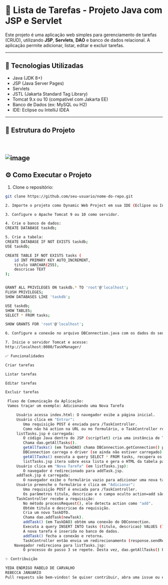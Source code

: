 # 📝 Lista de Tarefas - Projeto Java com JSP e Servlet

Este projeto é uma aplicação web simples para gerenciamento de tarefas (CRUD), utilizando **JSP**, **Servlets**, **DAO** e banco de dados relacional. A aplicação permite adicionar, listar, editar e excluir tarefas.

---

## 📌 Tecnologias Utilizadas

- Java (JDK 8+)
- JSP (Java Server Pages)
- Servlets
- JSTL (Jakarta Standard Tag Library)
- Tomcat 9.x ou 10 (compatível com Jakarta EE)
- Banco de Dados (ex: MySQL ou H2)
- IDE: Eclipse ou IntelliJ IDEA

---

## 📁 Estrutura do Projeto
</br>

![image](https://github.com/user-attachments/assets/b7f354ed-2254-45ac-8c53-4352380ba65d)
</br>
---

## ⚙️ Como Executar o Projeto

1. Clone o repositório:

```bash
git clone https://github.com/seu-usuario/nome-do-repo.git

2. Importe o projeto como Dynamic Web Project em sua IDE (Eclipse ou IntelliJ).

3. Configure o Apache Tomcat 9 ou 10 como servidor.

4. Crie o banco de dados:
CREATE DATABASE taskdb;

5. Crie a tabela:
CREATE DATABASE IF NOT EXISTS taskdb;
USE taskdb;

CREATE TABLE IF NOT EXISTS tasks (
    id INT PRIMARY KEY AUTO_INCREMENT,
    titulo VARCHAR(255),
    descricao TEXT
);


GRANT ALL PRIVILEGES ON taskdb.* TO 'root'@'localhost';
FLUSH PRIVILEGES;
SHOW DATABASES LIKE 'taskdb';

USE taskdb;
SHOW TABLES;
SELECT * FROM tasks;

SHOW GRANTS FOR 'root'@'localhost';

6. Configure a conexão no arquivo DBConnection.java com os dados do seu banco.

7. Inicie o servidor Tomcat e acesse:
http://localhost:8080/TaskManager/

✅ Funcionalidades

Criar tarefas

Listar tarefas

Editar tarefas

Excluir tarefas

 Fluxo de Comunicação da Aplicação:
 Vamos traçar um exemplo: Adicionando uma Nova Tarefa

     Usuário acessa index.html: O navegador exibe a página inicial.
     Usuário clica em "Entrar":
        Uma requisição POST é enviada para /TaskController.
        Como não há action na URL ou no formulário, o TaskController redireciona para listTasks.jsp.
     listTasks.jsp é carregada:
        O código Java dentro do JSP (scriptlet) cria uma instância de TaskDAO.
        Chama dao.getAllTasks().
        getAllTasks() (em TaskDAO) chama DBConnection.getConnection() para abrir uma conexão com o banco de dados.
        DBConnection carrega o driver (se ainda não estiver carregado) e retorna a conexão.
        getAllTasks() executa a query SELECT * FROM tasks, recupera os resultados em um ResultSet, mapeia cada linha para um TaskDTO e retorna uma List<TaskDTO>.
        listTasks.jsp itera sobre essa lista e gera o HTML da tabela para exibir as tarefas.
     Usuário clica em "Nova Tarefa" (em listTasks.jsp):
        O navegador é redirecionado para addTask.jsp.
     addTask.jsp é carregada:
        O navegador exibe o formulário vazio para adicionar uma nova tarefa.
     Usuário preenche o formulário e clica em "Adicionar":
        Uma requisição POST é enviada para /TaskController.
        Os parâmetros titulo, descricao e o campo oculto action=add são enviados com a requisição.
     TaskController recebe a requisição:
        No método processRequest(), ele detecta action como "add".
        Obtém titulo e descricao da requisição.
        Cria um novo TaskDTO.
        Chama dao.addTask(newTask).
        addTask() (em TaskDAO) obtém uma conexão do DBConnection.
        Executa a query INSERT INTO tasks (titulo, descricao) VALUES (?, ?), preenchendo os ? com os dados do TaskDTO.
        A nova tarefa é inserida no banco de dados.
        addTask() fecha a conexão e retorna.
        TaskController então envia um redirecionamento (response.sendRedirect("listTasks.jsp")) para o navegador.
    Navegador redireciona para listTasks.jsp:
        O processo do passo 3 se repete. Desta vez, dao.getAllTasks() buscará a lista atualizada de tarefas, incluindo a que acabou de ser adicionada.

✨ Contribuição

YEDA ENDRIGO RABELO DE CARVALHO
REBECCA JANUARIO
Pull requests são bem-vindos! Se quiser contribuir, abra uma issue ou envie uma PR com melhorias ou correções.
